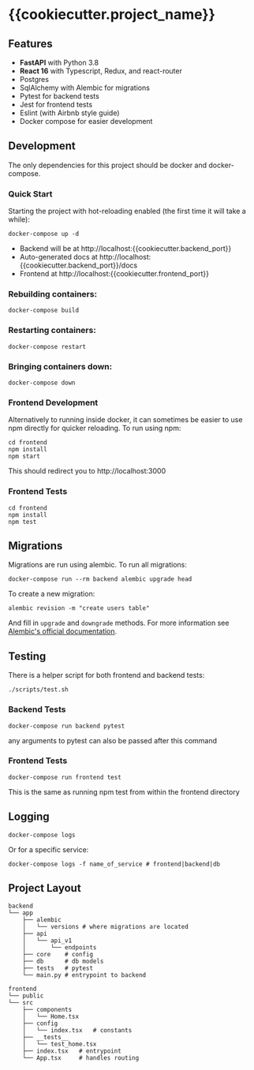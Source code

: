 # {{cookiecutter.project_name}}

## Features
- **FastAPI** with Python 3.8
- **React 16** with Typescript, Redux, and react-router
- Postgres
- SqlAlchemy with Alembic for migrations
- Pytest for backend tests
- Jest for frontend tests
- Eslint (with Airbnb style guide)
- Docker compose for easier development

## Development

The only dependencies for this project should be docker and docker-compose.

### Quick Start
Starting the project with hot-reloading enabled 
(the first time it will take a while):
```
docker-compose up -d
```
- Backend will be at http://localhost:{{cookiecutter.backend_port}}
- Auto-generated docs at 
http://localhost:{{cookiecutter.backend_port}}/docs
- Frontend at http://localhost:{{cookiecutter.frontend_port}}

### Rebuilding containers:
```
docker-compose build
```

### Restarting containers:
```
docker-compose restart
```

### Bringing containers down:
```
docker-compose down
```

### Frontend Development
Alternatively to running inside docker, it can sometimes be easier 
to use npm directly for quicker reloading.  To run using npm:
```
cd frontend
npm install
npm start
```
This should redirect you to http://localhost:3000

### Frontend Tests
```
cd frontend
npm install
npm test
```

## Migrations

Migrations are run using alembic.  To run all migrations:
```
docker-compose run --rm backend alembic upgrade head
```

To create a new migration:
```
alembic revision -m "create users table"
```

And fill in `upgrade` and `downgrade` methods.  For more information see
[Alembic's official documentation](https://alembic.sqlalchemy.org/en/latest/tutorial.html#create-a-migration-script).

## Testing

There is a helper script for both frontend and backend tests:
```
./scripts/test.sh
```

### Backend Tests
```
docker-compose run backend pytest
```
any arguments to pytest can also be passed after this command

### Frontend Tests
```
docker-compose run frontend test
```
This is the same as running npm test from within the frontend directory

## Logging
```
docker-compose logs
```

Or for a specific service:
```
docker-compose logs -f name_of_service # frontend|backend|db
```

## Project Layout
```
backend
└── app
    ├── alembic
    │   └── versions # where migrations are located
    ├── api
    │   └── api_v1
    │       └── endpoints
    ├── core    # config
    ├── db      # db models
    ├── tests   # pytest
    └── main.py # entrypoint to backend

frontend
└── public
└── src
    ├── components
    │   └── Home.tsx
    ├── config
    │   └── index.tsx   # constants
    ├── __tests__
    │   └── test_home.tsx
    ├── index.tsx   # entrypoint
    └── App.tsx     # handles routing
```